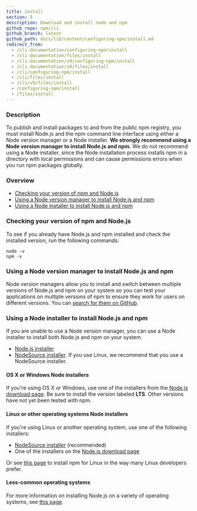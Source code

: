 ```yaml
---
title: install
section: 5
description: Download and install node and npm
github_repo: npm/cli
github_branch: latest
github_path: docs/lib/content/configuring-npm/install.md
redirect_from:
  - /cli-documentation/configuring-npm/install
  - /cli-documentation/files/install
  - /cli-documentation/v9/configuring-npm/install
  - /cli-documentation/v9/files/install
  - /cli/configuring-npm/install
  - /cli/files/install
  - /cli/v9/files/install
  - /configuring-npm/install
  - /files/install
---
```


### Description

To publish and install packages to and from the public npm registry, you
must install Node.js and the npm command line interface using either a Node
version manager or a Node installer. **We strongly recommend using a Node
version manager to install Node.js and npm.** We do not recommend using a
Node installer, since the Node installation process installs npm in a
directory with local permissions and can cause permissions errors when you
run npm packages globally.

### Overview

- [Checking your version of npm and
  Node.js](#checking-your-version-of-npm-and-nodejs)
- [Using a Node version manager to install Node.js and
  npm](#using-a-node-version-manager-to-install-nodejs-and-npm)
- [Using a Node installer to install Node.js and
  npm](#using-a-node-installer-to-install-nodejs-and-npm)

### Checking your version of npm and Node.js

To see if you already have Node.js and npm installed and check the
installed version, run the following commands:

```
node -v
npm -v
```

### Using a Node version manager to install Node.js and npm

Node version managers allow you to install and switch between multiple
versions of Node.js and npm on your system so you can test your
applications on multiple versions of npm to ensure they work for users on
different versions.  You can
[search for them on GitHub](https://github.com/search?q=node+version+manager+archived%3Afalse&type=repositories&ref=advsearch).

### Using a Node installer to install Node.js and npm

If you are unable to use a Node version manager, you can use a Node
installer to install both Node.js and npm on your system.

* [Node.js installer](https://nodejs.org/en/download/)
* [NodeSource installer](https://github.com/nodesource/distributions). If
  you use Linux, we recommend that you use a NodeSource installer.

#### OS X or Windows Node installers

If you're using OS X or Windows, use one of the installers from the
[Node.js download page](https://nodejs.org/en/download/). Be sure to
install the version labeled **LTS**. Other versions have not yet been
tested with npm.

#### Linux or other operating systems Node installers

If you're using Linux or another operating system, use one of the following
installers:

- [NodeSource installer](https://github.com/nodesource/distributions)
  (recommended)
- One of the installers on the [Node.js download
  page](https://nodejs.org/en/download/)

Or see [this page](https://nodejs.org/en/download/package-manager/) to
install npm for Linux in the way many Linux developers prefer.

#### Less-common operating systems

For more information on installing Node.js on a variety of operating
systems, see [this page][pkg-mgr].

[pkg-mgr]: https://nodejs.org/en/download/package-manager/
